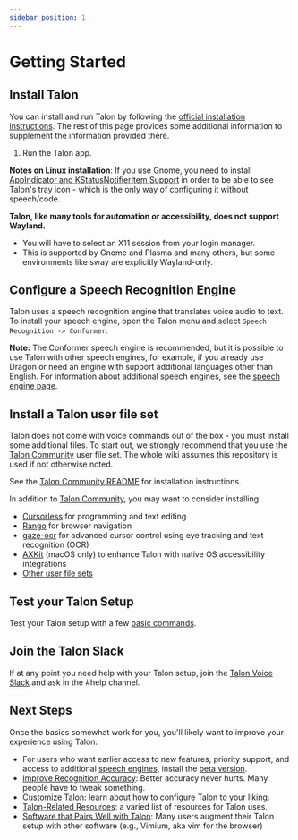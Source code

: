 ```yaml
---
sidebar_position: 1
---
```


# Getting Started

## Install Talon

You can install and run Talon by following the [official installation instructions](https://talonvoice.com/docs/). The rest of this page provides some additional information to supplement the information provided there.

1. Run the Talon app.

**Notes on Linux installation**:
If you use Gnome, you need to install [AppIndicator and KStatusNotifierItem Support](https://extensions.gnome.org/extension/615/appindicator-support/) in order to be able to see Talon's tray icon - which is the only way of configuring it without speech/code.

**Talon, like many tools for automation or accessibility, does not support Wayland.**
-  You will have to select an X11 session from your login manager. 
-  This is supported by Gnome and Plasma and many others, but some environments like sway are explicitly Wayland-only.

## Configure a Speech Recognition Engine

Talon uses a speech recognition engine that translates voice audio to text. To install your speech engine, open the Talon menu and select `Speech Recognition -> Conformer`.

**Note:** The Conformer speech engine is recommended, but it is possible to use Talon with other speech engines, for example, if you already use Dragon or need an engine with support additional languages other than English. For information about additional speech engines, see the [speech engine page](speech_engines.md).

## Install a Talon user file set

Talon does not come with voice commands out of the box - you must install some additional files. To start out, we strongly recommend that you use the [Talon Community](https://github.com/talonhub/community) user file set. The whole wiki assumes this repository is used if not otherwise noted.

See the [Talon Community README](https://github.com/talonhub/community?tab=readme-ov-file#installation) for installation instructions.

In addition to [Talon Community](https://github.com/talonhub/community), you may want to consider installing:

- [Cursorless](https://www.cursorless.org/) for programming and text editing
- [Rango](https://github.com/david-tejada/rango) for browser navigation
- [gaze-ocr](https://github.com/wolfmanstout/talon-gaze-ocr) for advanced cursor control using eye tracking and text recognition (OCR)
- [AXKit](https://github.com/phillco/talon-axkit) (macOS only) to enhance Talon with native OS accessibility integrations
- [Other user file sets](../Integrations/talon_user_file_sets)

## Test your Talon Setup

Test your Talon setup with a few [basic commands](../Basic%20Usage/basic_usage.md).

## Join the Talon Slack

If at any point you need help with your Talon setup, join the [Talon Voice Slack](https://talonvoice.com/chat) and ask in the #help channel.

## Next Steps

Once the basics somewhat work for you, you'll likely want to improve your experience using Talon:

- For users who want earlier access to new features, priority support, and access to additional [speech engines](speech_engines.md), install the [beta version](beta_talon.md).
- [Improve Recognition Accuracy](improving_recognition_accuracy): Better accuracy never hurts. Many people have to tweak something.
- [Customize Talon](../Customization/basic_customization.md): learn about how to configure Talon to your liking.
- [Talon-Related Resources](../Integrations/talon_related_resources): a varied list of resources for Talon uses.
- [Software that Pairs Well with Talon](../Integrations/other_integrations): Many users augment their Talon setup with other software (e.g., Vimium, aka vim for the browser)

